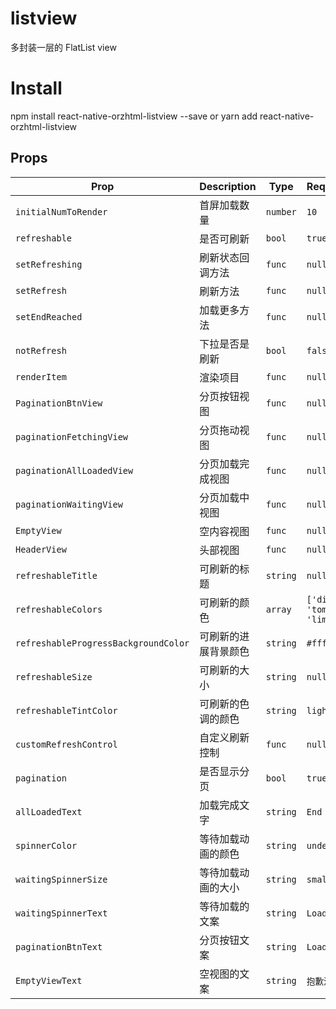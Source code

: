 # listview

多封装一层的 FlatList view

# Install

npm install react-native-orzhtml-listview --save 
or 
yarn add react-native-orzhtml-listview

## Props

Prop | Description | Type | Required/Default
------ | ------ | ------ | ------
`initialNumToRender`|首屏加载数量|`number`|`10`
`refreshable`|是否可刷新|`bool`|`true`
`setRefreshing`|刷新状态回调方法|`func`|`null`
`setRefresh`|刷新方法|`func`|`null`
`setEndReached`|加载更多方法|`func`|`null`
`notRefresh`|下拉是否是刷新|`bool`|`false`
`renderItem`|渲染项目|`func`|`null`
`PaginationBtnView`|分页按钮视图|`func`|`null`
`paginationFetchingView`|分页拖动视图|`func`| `null`
`paginationAllLoadedView`|分页加载完成视图|`func`|`null`
`paginationWaitingView`|分页加载中视图|`func`|`null`
`EmptyView`|空内容视图|`func`|`null`
`HeaderView`|头部视图|`func`|`null`
`refreshableTitle`|可刷新的标题|`string`|`null`
`refreshableColors`|可刷新的颜色|`array`| `['dimgray', 'tomato', 'limegreen']`
`refreshableProgressBackgroundColor`|可刷新的进展背景颜色|`string`|`#fff`
`refreshableSize`|可刷新的大小|`string`|`null`
`refreshableTintColor`|可刷新的色调的颜色|`string`|`lightgray`
`customRefreshControl`|自定义刷新控制|`func`| `null`
`pagination`|是否显示分页|`bool`|`true`
`allLoadedText`|加载完成文字|`string`|`End of List`
`spinnerColor`|等待加载动画的颜色|`string`|`undefined`
`waitingSpinnerSize`|等待加载动画的大小|`string`|`small`
`waitingSpinnerText`|等待加载的文案|`string`|`Loading...`
`paginationBtnText`|分页按钮文案|`string`|`Load more...`
`EmptyViewText`|空视图的文案|`string`|`抱歉没有数据`

